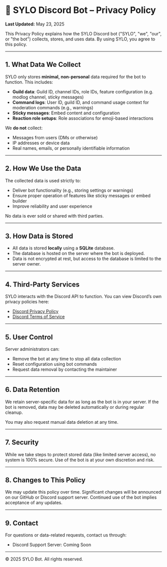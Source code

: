 # 🔐 SYLO Discord Bot – Privacy Policy

**Last Updated:** May 23, 2025

This Privacy Policy explains how the SYLO Discord bot ("SYLO", "we", "our", or "the bot") collects, stores, and uses data. By using SYLO, you agree to this policy.

---

## 1. What Data We Collect

SYLO only stores **minimal, non-personal** data required for the bot to function. This includes:

- **Guild data**: Guild ID, channel IDs, role IDs, feature configuration (e.g. modlog channel, sticky messages)
- **Command logs**: User ID, guild ID, and command usage context for moderation commands (e.g., warnings)
- **Sticky messages**: Embed content and configuration
- **Reaction role setups**: Role associations for emoji-based interactions

We **do not** collect:
- Messages from users (DMs or otherwise)
- IP addresses or device data
- Real names, emails, or personally identifiable information

---

## 2. How We Use the Data

The collected data is used strictly to:

- Deliver bot functionality (e.g., storing settings or warnings)
- Ensure proper operation of features like sticky messages or embed builder
- Improve reliability and user experience

No data is ever sold or shared with third parties.

---

## 3. How Data is Stored

- All data is stored **locally** using a **SQLite** database.
- The database is hosted on the server where the bot is deployed.
- Data is not encrypted at rest, but access to the database is limited to the server owner.

---

## 4. Third-Party Services

SYLO interacts with the Discord API to function. You can view Discord’s own privacy policies here:

- [Discord Privacy Policy](https://discord.com/privacy)
- [Discord Terms of Service](https://discord.com/terms)

---

## 5. User Control

Server administrators can:
- Remove the bot at any time to stop all data collection
- Reset configuration using bot commands
- Request data removal by contacting the maintainer

---

## 6. Data Retention

We retain server-specific data for as long as the bot is in your server. If the bot is removed, data may be deleted automatically or during regular cleanup.

You may also request manual data deletion at any time.

---

## 7. Security

While we take steps to protect stored data (like limited server access), no system is 100% secure. Use of the bot is at your own discretion and risk.

---

## 8. Changes to This Policy

We may update this policy over time. Significant changes will be announced on our GitHub or Discord support server. Continued use of the bot implies acceptance of any updates.

---

## 9. Contact

For questions or data-related requests, contact us through:

- Discord Support Server: Coming Soon

---

© 2025 SYLO Bot. All rights reserved.
